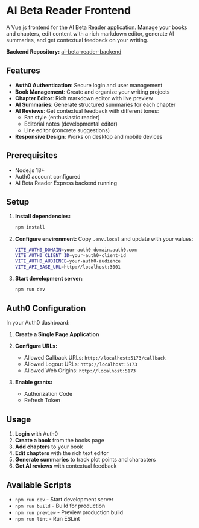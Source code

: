 # AI Beta Reader Frontend

A Vue.js frontend for the AI Beta Reader application. Manage your books and chapters, edit content with a rich markdown editor, generate AI summaries, and get contextual feedback on your writing.

**Backend Repository:** [ai-beta-reader-backend](https://github.com/gennitdev/ai-beta-reader-backend)

## Features

- **Auth0 Authentication**: Secure login and user management
- **Book Management**: Create and organize your writing projects
- **Chapter Editor**: Rich markdown editor with live preview
- **AI Summaries**: Generate structured summaries for each chapter
- **AI Reviews**: Get contextual feedback with different tones:
  - Fan style (enthusiastic reader)
  - Editorial notes (developmental editor)
  - Line editor (concrete suggestions)
- **Responsive Design**: Works on desktop and mobile devices

## Prerequisites

- Node.js 18+
- Auth0 account configured
- AI Beta Reader Express backend running

## Setup

1. **Install dependencies:**
   ```bash
   npm install
   ```

2. **Configure environment:**
   Copy `.env.local` and update with your values:
   ```bash
   VITE_AUTH0_DOMAIN=your-auth0-domain.auth0.com
   VITE_AUTH0_CLIENT_ID=your-auth0-client-id
   VITE_AUTH0_AUDIENCE=your-auth0-audience
   VITE_API_BASE_URL=http://localhost:3001
   ```

3. **Start development server:**
   ```bash
   npm run dev
   ```

## Auth0 Configuration

In your Auth0 dashboard:

1. **Create a Single Page Application**
2. **Configure URLs:**
   - Allowed Callback URLs: `http://localhost:5173/callback`
   - Allowed Logout URLs: `http://localhost:5173`
   - Allowed Web Origins: `http://localhost:5173`

3. **Enable grants:**
   - Authorization Code
   - Refresh Token

## Usage

1. **Login** with Auth0
2. **Create a book** from the books page
3. **Add chapters** to your book
4. **Edit chapters** with the rich text editor
5. **Generate summaries** to track plot points and characters
6. **Get AI reviews** with contextual feedback

## Available Scripts

- `npm run dev` - Start development server
- `npm run build` - Build for production
- `npm run preview` - Preview production build
- `npm run lint` - Run ESLint